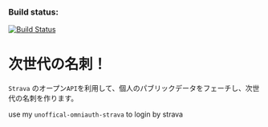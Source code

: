 ### Build status:

[![Build Status](https://travis-ci.org/xiangzhuyuan/my-strata.svg?branch=master)](https://travis-ci.org/xiangzhuyuan/my-strata)

# 次世代の名刺！

`Strava` のオープン`API`を利用して、個人のパブリックデータをフェーチし、次世代の名刺を作ります。

use my `unoffical-omniauth-strava` to login by strava